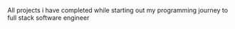 All projects i have completed while starting out my programming journey to full stack software engineer
